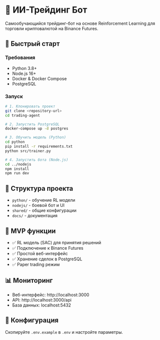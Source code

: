 # 🤖 ИИ-Трейдинг Бот

Самообучающийся трейдинг-бот на основе Reinforcement Learning для торговли криптовалютой на Binance Futures.

## 🚀 Быстрый старт

### Требования
- Python 3.8+
- Node.js 16+
- Docker & Docker Compose
- PostgreSQL

### Запуск
```bash
# 1. Клонировать проект
git clone <repository-url>
cd trading-agent

# 2. Запустить PostgreSQL
docker-compose up -d postgres

# 3. Обучить модель (Python)
cd python
pip install -r requirements.txt
python src/trainer.py

# 4. Запустить бота (Node.js)
cd ../nodejs
npm install
npm run dev
```

## 📁 Структура проекта
- `python/` - обучение RL модели
- `nodejs/` - боевой бот и UI
- `shared/` - общие конфигурации
- `docs/` - документация

## 🎯 MVP функции
- ✅ RL модель (SAC) для принятия решений
- ✅ Подключение к Binance Futures
- ✅ Простой веб-интерфейс
- ✅ Хранение сделок в PostgreSQL
- ✅ Paper trading режим

## 📊 Мониторинг
- Веб-интерфейс: http://localhost:3000
- API: http://localhost:3000/api
- База данных: localhost:5432

## 🔧 Конфигурация
Скопируйте `.env.example` в `.env` и настройте параметры.
